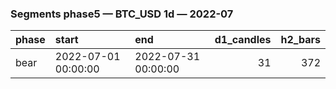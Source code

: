 ### Segments phase5 — BTC_USD 1d — 2022-07

| phase   | start               | end                 |   d1_candles |   h2_bars |
|:--------|:--------------------|:--------------------|-------------:|----------:|
| bear    | 2022-07-01 00:00:00 | 2022-07-31 00:00:00 |           31 |       372 |